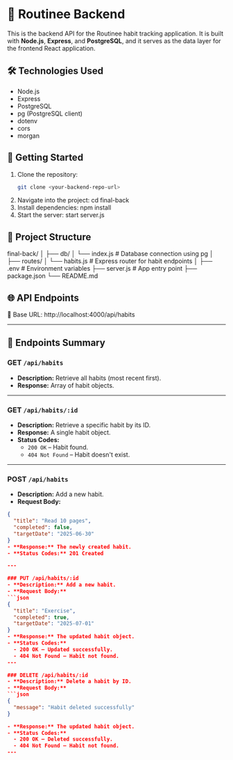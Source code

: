 # 🧠 Routinee Backend

This is the backend API for the Routinee habit tracking application. It is built with **Node.js**, **Express**, and **PostgreSQL**, and it serves as the data layer for the frontend React application.

## 🛠️ Technologies Used

- Node.js
- Express
- PostgreSQL
- pg (PostgreSQL client)
- dotenv
- cors
- morgan

## 🚀 Getting Started

1. Clone the repository:
   ```bash
   git clone <your-backend-repo-url>
2. Navigate into the project:
    cd final-back
3. Install dependencies:
    npm install
4. Start the server:
    start server.js   

## 📁 Project Structure
final-back/
│
├── db/
│   └── index.js         # Database connection using pg
│
├── routes/
│   └── habits.js        # Express router for habit endpoints
│
├── .env                 # Environment variables
├── server.js            # App entry point
├── package.json
└── README.md

## 🌐 API Endpoints
🔗 Base URL: http://localhost:4000/api/habits


---

## 🧾 Endpoints Summary

### GET `/api/habits`
- **Description:** Retrieve all habits (most recent first).
- **Response:** Array of habit objects.

---

### GET `/api/habits/:id`
- **Description:** Retrieve a specific habit by its ID.
- **Response:** A single habit object.
- **Status Codes:**
  - `200 OK` – Habit found.
  - `404 Not Found` – Habit doesn't exist.

---

### POST `/api/habits`
- **Description:** Add a new habit.
- **Request Body:**
```json
{
  "title": "Read 10 pages",
  "completed": false,
  "targetDate": "2025-06-30"
}
- **Response:** The newly created habit.
- **Status Codes:** 201 Created

---

### PUT /api/habits/:id
- **Description:** Add a new habit.
- **Request Body:**
```json
{
  "title": "Exercise",
  "completed": true,
  "targetDate": "2025-07-01"
}
- **Response:** The updated habit object.
- **Status Codes:**
  - 200 OK – Updated successfully.
  - 404 Not Found – Habit not found.
---

### DELETE /api/habits/:id
- **Description:** Delete a habit by ID.
- **Request Body:**
```json
{
  "message": "Habit deleted successfully"
}

- **Response:** The updated habit object.
- **Status Codes:**
  - 200 OK – Deleted successfully.
  - 404 Not Found – Habit not found.
---
